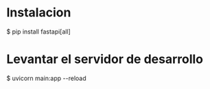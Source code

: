 # Instalacion

$ pip install fastapi[all]

# Levantar el servidor de desarrollo

$ uvicorn main:app --reload